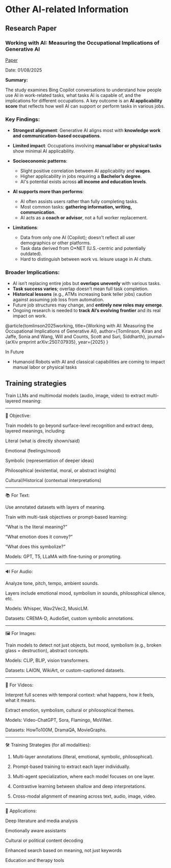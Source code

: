 # Other AI-related Information

## Research Paper

### Working with AI: Measuring the Occupational Implications of Generative AI

[Paper](https://arxiv.org/pdf/2507.07935)

Date: 01/08/2025

**Summary:**

The study examines Bing Copilot conversations to understand how people use AI in work-related tasks, what tasks AI is capable of, and the implications for different occupations. A key outcome is an **AI applicability score** that reflects how well AI can support or perform tasks in various jobs.

### Key Findings:

* **Strongest alignment**: Generative AI aligns most with **knowledge work and communication-based occupations**.
* **Limited impact**: Occupations involving **manual labor or physical tasks** show minimal AI applicability.
* **Socioeconomic patterns**:

  * Slight positive correlation between AI applicability and **wages**.
  * Higher applicability in jobs requiring a **Bachelor’s degree**.
  * AI's potential exists across **all income and education levels**.
* **AI supports more than performs**:

  * AI often assists users rather than fully completing tasks.
  * Most common tasks: **gathering information, writing, communication**.
  * AI acts as a **coach or advisor**, not a full worker replacement.
* **Limitations**:

  * Data from only one AI (Copilot); doesn't reflect all user demographics or other platforms.
  * Task data derived from O\*NET (U.S.-centric and potentially outdated).
  * Hard to distinguish between work vs. leisure usage in AI chats.

### Broader Implications:

* AI isn’t replacing entire jobs but **overlaps unevenly** with various tasks.
* **Task success varies**; overlap doesn’t mean full task completion.
* **Historical lessons** (e.g., ATMs increasing bank teller jobs) caution against assuming job loss from automation.
* Future job structures may change, and **entirely new roles may emerge**.
* Ongoing research is needed to **track AI’s evolving frontier** and its real impact on work.

@article{tomlinson2025working,
  title={Working with AI: Measuring the Occupational Implications of Generative AI},
  author={Tomlinson, Kiran and Jaffe, Sonia and Wang, Will and Counts, Scott and Suri, Siddharth},
  journal={arXiv preprint arXiv:2507.07935},
  year={2025}
}

In Future

- Humanoid Robots with AI and classical capabilities are coming to impact manual labor or physical tasks


## Training strategies

Train LLMs and multimodal models (audio, image, video) to extract multi-layered meaning:


---

🧠 Objective:

Train models to go beyond surface-level recognition and extract deep, layered meanings, including:

Literal (what is directly shown/said)

Emotional (feelings/mood)

Symbolic (representation of deeper ideas)

Philosophical (existential, moral, or abstract insights)

Cultural/Historical (contextual interpretations)



---

📚 For Text:

Use annotated datasets with layers of meaning.

Train with multi-task objectives or prompt-based learning:

“What is the literal meaning?”

“What emotion does it convey?”

“What does this symbolize?”


Models: GPT, T5, LLaMA with fine-tuning or prompting.



---

🔊 For Audio:

Analyze tone, pitch, tempo, ambient sounds.

Layers include emotional mood, symbolism in sounds, philosophical silence, etc.

Models: Whisper, Wav2Vec2, MusicLM.

Datasets: CREMA-D, AudioSet, custom symbolic annotations.



---

🖼️ For Images:

Train models to detect not just objects, but mood, symbolism (e.g., broken glass = destruction), abstract concepts.

Models: CLIP, BLIP, vision transformers.

Datasets: LAION, WikiArt, or custom-captioned datasets.



---

🎥 For Videos:

Interpret full scenes with temporal context: what happens, how it feels, what it means.

Extract emotion, symbolism, cultural or philosophical themes.

Models: Video-ChatGPT, Sora, Flamingo, MoViNet.

Datasets: HowTo100M, DramaQA, MovieGraphs.



---

🛠️ Training Strategies (for all modalities):

1. Multi-layer annotations (literal, emotional, symbolic, philosophical).


2. Prompt-based training to extract each layer individually.


3. Multi-agent specialization, where each model focuses on one layer.


4. Contrastive learning between shallow and deep interpretations.


5. Cross-modal alignment of meaning across text, audio, image, video.




---

🎯 Applications:

Deep literature and media analysis

Emotionally aware assistants

Cultural or political content decoding

Enhanced search based on meaning, not just keywords

Education and therapy tools
